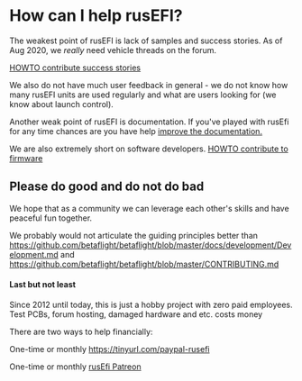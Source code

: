 
# How can I help rusEFI?

The weakest point of rusEFI is lack of samples and success stories. As of Aug 2020, we _really_ need vehicle threads on the forum.

[HOWTO contribute success stories](HOWTO-contribute-success-stories)

We also do not have much user feedback in general - we do not know how many rusEFI units are used regularly and what are users looking for (we know about launch control).

Another weak point of rusEFI is documentation. If you've played with rusEfi for any time chances are you have help [improve the documentation.](HOWTO-contribute-to-documentation)


We are also extremely short on software developers. [HOWTO contribute to firmware](HOWTO-contribute-to-firmware)


## Please do good and do not do bad

We hope that as a community we can leverage each other's skills and have peaceful fun together.

We probably would not articulate the guiding principles better than https://github.com/betaflight/betaflight/blob/master/docs/development/Development.md and https://github.com/betaflight/betaflight/blob/master/CONTRIBUTING.md

#### Last but not least

Since 2012 until today, this is just a hobby project with zero paid employees. Test PCBs, forum hosting, damaged hardware and etc. costs money

There are two ways to help financially: 

One-time or monthly https://tinyurl.com/paypal-rusefi  

One-time or monthly [rusEfi Patreon](https://www.patreon.com/rusefi)   

